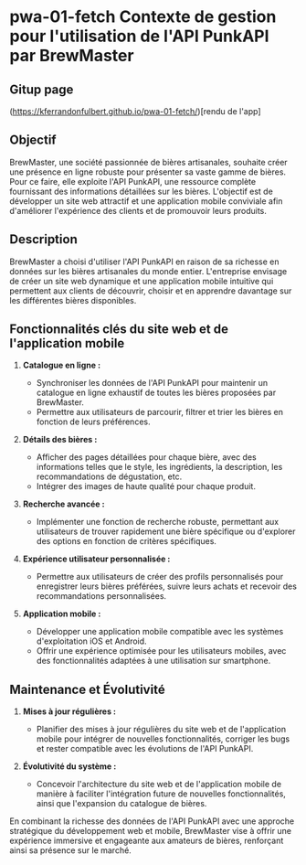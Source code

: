 ﻿# pwa-01-fetch Contexte de gestion pour l'utilisation de l'API PunkAPI par BrewMaster

## Gitup page

(https://kferrandonfulbert.github.io/pwa-01-fetch/)[rendu de l'app]

## Objectif
BrewMaster, une société passionnée de bières artisanales, souhaite créer une présence en ligne robuste pour présenter sa vaste gamme de bières. Pour ce faire, elle exploite l'API PunkAPI, une ressource complète fournissant des informations détaillées sur les bières. L'objectif est de développer un site web attractif et une application mobile conviviale afin d'améliorer l'expérience des clients et de promouvoir leurs produits.

## Description
BrewMaster a choisi d'utiliser l'API PunkAPI en raison de sa richesse en données sur les bières artisanales du monde entier. L'entreprise envisage de créer un site web dynamique et une application mobile intuitive qui permettent aux clients de découvrir, choisir et en apprendre davantage sur les différentes bières disponibles.

## Fonctionnalités clés du site web et de l'application mobile

1. **Catalogue en ligne :**
   - Synchroniser les données de l'API PunkAPI pour maintenir un catalogue en ligne exhaustif de toutes les bières proposées par BrewMaster.
   - Permettre aux utilisateurs de parcourir, filtrer et trier les bières en fonction de leurs préférences.

2. **Détails des bières :**
   - Afficher des pages détaillées pour chaque bière, avec des informations telles que le style, les ingrédients, la description, les recommandations de dégustation, etc.
   - Intégrer des images de haute qualité pour chaque produit.

3. **Recherche avancée :**
   - Implémenter une fonction de recherche robuste, permettant aux utilisateurs de trouver rapidement une bière spécifique ou d'explorer des options en fonction de critères spécifiques.

4. **Expérience utilisateur personnalisée :**
   - Permettre aux utilisateurs de créer des profils personnalisés pour enregistrer leurs bières préférées, suivre leurs achats et recevoir des recommandations personnalisées.

5. **Application mobile :**
   - Développer une application mobile compatible avec les systèmes d'exploitation iOS et Android.
   - Offrir une expérience optimisée pour les utilisateurs mobiles, avec des fonctionnalités adaptées à une utilisation sur smartphone.

## Maintenance et Évolutivité

1. **Mises à jour régulières :**
   - Planifier des mises à jour régulières du site web et de l'application mobile pour intégrer de nouvelles fonctionnalités, corriger les bugs et rester compatible avec les évolutions de l'API PunkAPI.

2. **Évolutivité du système :**
   - Concevoir l'architecture du site web et de l'application mobile de manière à faciliter l'intégration future de nouvelles fonctionnalités, ainsi que l'expansion du catalogue de bières.

En combinant la richesse des données de l'API PunkAPI avec une approche stratégique du développement web et mobile, BrewMaster vise à offrir une expérience immersive et engageante aux amateurs de bières, renforçant ainsi sa présence sur le marché.
